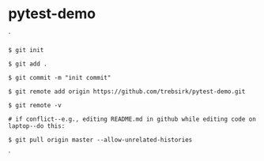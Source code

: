 # pytest-demo
`

    $ git init

    $ git add .

    $ git commit -m "init commit"

    $ git remote add origin https://github.com/trebsirk/pytest-demo.git
    
    $ git remote -v
    
    # if conflict--e.g., editing README.md in github while editing code on laptop--do this:
    
    $ git pull origin master --allow-unrelated-histories

`
